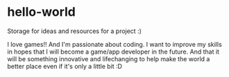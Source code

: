 # hello-world
Storage for ideas and resources for a project :)

I love games!! And I'm passionate about coding.
I want to improve my skills in hopes that I will become
a game/app developer in the future. And that it will be something 
innovative and lifechanging to help make the world a better place
even if it's only a little bit :D
